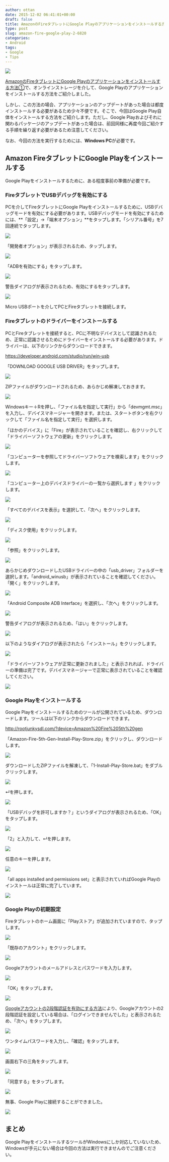 ```yaml
---
author: ottan
date: 2015-12-02 06:41:01+00:00
draft: false
title: AmazonのFireタブレットにGoogle Playのアプリケーションをインストールする方法②
type: post
slug: amazon-fire-google-play-2-6820
categories:
- Android
tags:
- Google
- Tips
---
```


![](/uploads/2015/12/151202-565e897277c1d-1.jpg)






[AmazonのFireタブレットにGoogle Playのアプリケーションをインストールする方法①](/?p=3013)で、オンラインストレージを介して、Google Playのアプリケーションをインストールする方法をご紹介しました。





しかし、この方法の場合、アプリケーションのアップデートがあった場合は都度インストールする必要があるため少々不便です。そこで、今回はGoogle Play自体をインストールする方法をご紹介します。ただし、Google Playおよびそれに関わるパッケージのアップデートがあった場合は、前回同様に再度今回ご紹介する手順を繰り返す必要があるため注意してください。





なお、今回の方法を実行するためには、**Windows PC**が必要です。





## Amazon FireタブレットにGoogle Playをインストールする





Google Playをインストールするために、ある程度事前の準備が必要です。





### FireタブレットでUSBデバッグを有効にする





PCを介してFireタブレットにGoogle Playをインストールするために、USBデバッグモードを有効にする必要があります。USBデバッグモードを有効にするためには、**「設定」→「端末オプション」**をタップします。「シリアル番号」を7回連続でタップします。





![](/uploads/2015/12/151202-565e89738f322.png)






「開発者オプション」が表示されるため、タップします。





![](/uploads/2015/12/151202-565e89757264e.png)






「ADBを有効にする」をタップします。





![](/uploads/2015/12/151202-565e8976a145e.png)






警告ダイアログが表示されるため、有効にするをタップします。





![](/uploads/2015/12/151202-565e8977db238.png)






Micro USBポートを介してPCとFireタブレットを接続します。





### Fireタブレットのドライバーをインストールする





PCとFireタブレットを接続すると、PCに不明なデバイスとして認識されるため、正常に認識させるためにドライバーをインストールする必要があります。ドライバーは、以下のリンクからダウンロードできます。



https://developer.android.com/studio/run/win-usb



「DOWNLOAD GOOGLE USB DRIVER」をタップします。





![](/uploads/2015/12/151202-565e897ab54e1.png)






ZIPファイルがダウンロードされるため、あらかじめ解凍しておきます。





![](/uploads/2015/12/151202-565e897c76525.png)






Windowsキー＋Rを押し、「ファイル名を指定して実行」から「devmgmt.msc」を入力し、デバイスマネージャーを開きます。または、スタートボタンを右クリックして「ファイル名を指定して実行」を選択します。





「ほかのデバイス」に「Fire」が表示されていることを確認し、右クリックして「ドライバーソフトウェアの更新」をクリックします。






![](/uploads/2015/12/151202-565e897e054a6.png)






「コンピューターを参照してドライバーソフトウェアを検索します」をクリックします。





![](/uploads/2015/12/151202-565e8980002b3.png)






「コンピューター上のデバイスドライバーの一覧から選択します
」をクリックします。





![](/uploads/2015/12/151202-565e8981bd239.png)






「すべてのデバイスを表示」を選択して、「次へ」をクリックします。





![](/uploads/2015/12/151202-565e89835d325.png)






「ディスク使用」をクリックします。





![](/uploads/2015/12/151202-565e898539504.png)






「参照」をクリックします。





![](/uploads/2015/12/151202-565e8986dda02.png)






あらかじめダウンロードしたUSBドライバーの中の「usb_driver」フォルダーを選択します。「android_winusb」が表示されていることを確認してください。「開く」をクリックします。





![](/uploads/2015/12/151202-565e898826094.png)






「Android Composite ADB Interface」を選択し、「次へ」をクリックします。





![](/uploads/2015/12/151202-565e89896dd12.png)






警告ダイアログが表示されるため、「はい」をクリックします。





![](/uploads/2015/12/151202-565e898ad97ce.png)






以下のようなダイアログが表示されたら「インストール」をクリックします。





![](/uploads/2015/12/151202-565e898c18603.png)






「ドライバーソフトウェアが正常に更新されました」と表示されれば、ドライバーの準備は完了です。デバイスマネージャーで正常に表示されていることを確認してください。





![](/uploads/2015/12/151202-565e898d47be4.png)






### Google Playをインストールする





Google Playをインストールするためのツールが公開されているため、ダウンロードします。ツールは以下のリンクからダウンロードできます。



http://rootjunkysdl.com/?device=Amazon%20Fire%205th%20gen



「Amazon-Fire-5th-Gen-Install-Play-Store.zip」をクリックし、ダウンロードします。





![](/uploads/2015/12/151202-565e928390591.png)






ダウンロードしたZIPファイルを解凍して、「1-Install-Play-Store.bat」をダブルクリックします。





![](/uploads/2015/12/151202-565e898e94299.png)






↵を押します。





![](/uploads/2015/12/151202-565e899024989.png)






「USBデバッグを許可しますか？」というダイアログが表示されるため、「OK」をタップします。





![](/uploads/2015/12/151202-565e89793dabc.png)







「2」と入力して、↵を押します。





![](/uploads/2015/12/151202-565e899157230.png)






任意のキーを押します。





![](/uploads/2015/12/151202-565e8992825a3.png)






「all apps installed and permissions set」と表示されていればGoogle Playのインストールは正常に完了しています。





![](/uploads/2015/12/151202-565e8993ca9f6.png)






### Google Playの初期設定





Fireタブレットのホーム画面に「Playストア」が追加されていますので、タップします。





![](/uploads/2015/12/151202-565e899591fce.png)






「既存のアカウント」をクリックします。





![](/uploads/2015/12/151202-565e8997c1d86.png)






Googleアカウントのメールアドレスとパスワードを入力します。





![](/uploads/2015/12/151202-565e8998f2ad6.png)






「OK」をタップします。





![](/uploads/2015/12/151202-565e899a34021.png)






[Googleアカウントの2段階認証を有効にする方法](/google-two-step-authentication-890/)により、Googleアカウントの2段階認証を設定している場合は、「ログインできませんでした」と表示されるため、「次へ」をタップします。





![](/uploads/2015/12/151202-565e899b693c0.png)






ワンタイムパスワードを入力し、「確認」をタップします。





![](/uploads/2015/12/151202-565e899ca8b70.png)






画面右下の三角をタップします。





![](/uploads/2015/12/151202-565e899de5c0e.png)






「同意する」をタップします。





![](/uploads/2015/12/151202-565e89a02dec5.png)






無事、Google Playに接続することができました。





![](/uploads/2015/12/151202-565e89a1a7827.png)






## まとめ





Google PlayをインストールするツールがWindowsにしか対応していないため、Windowsが手元にない場合は今回の方法は実行できませんのでご注意ください。
